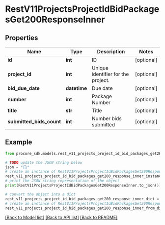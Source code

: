 # RestV11ProjectsProjectIdBidPackagesGet200ResponseInner


## Properties

Name | Type | Description | Notes
------------ | ------------- | ------------- | -------------
**id** | **int** | ID | [optional] 
**project_id** | **int** | Unique identifier for the project. | [optional] 
**bid_due_date** | **datetime** | Due date | [optional] 
**number** | **int** | Package Number | [optional] 
**title** | **str** | Title | [optional] 
**submitted_bids_count** | **int** | Number bids submitted | [optional] 

## Example

```python
from procore_sdk.models.rest_v11_projects_project_id_bid_packages_get200_response_inner import RestV11ProjectsProjectIdBidPackagesGet200ResponseInner

# TODO update the JSON string below
json = "{}"
# create an instance of RestV11ProjectsProjectIdBidPackagesGet200ResponseInner from a JSON string
rest_v11_projects_project_id_bid_packages_get200_response_inner_instance = RestV11ProjectsProjectIdBidPackagesGet200ResponseInner.from_json(json)
# print the JSON string representation of the object
print(RestV11ProjectsProjectIdBidPackagesGet200ResponseInner.to_json())

# convert the object into a dict
rest_v11_projects_project_id_bid_packages_get200_response_inner_dict = rest_v11_projects_project_id_bid_packages_get200_response_inner_instance.to_dict()
# create an instance of RestV11ProjectsProjectIdBidPackagesGet200ResponseInner from a dict
rest_v11_projects_project_id_bid_packages_get200_response_inner_from_dict = RestV11ProjectsProjectIdBidPackagesGet200ResponseInner.from_dict(rest_v11_projects_project_id_bid_packages_get200_response_inner_dict)
```
[[Back to Model list]](../README.md#documentation-for-models) [[Back to API list]](../README.md#documentation-for-api-endpoints) [[Back to README]](../README.md)


